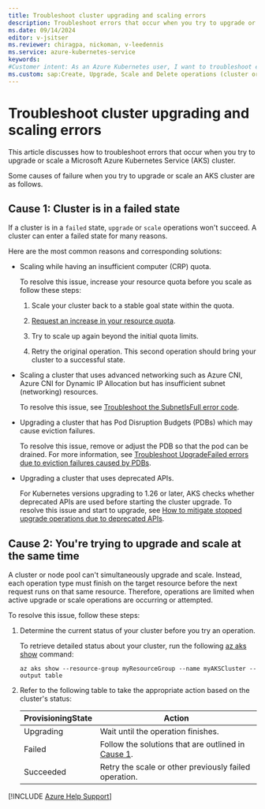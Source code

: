 ```yaml
---
title: Troubleshoot cluster upgrading and scaling errors
description: Troubleshoot errors that occur when you try to upgrade or scale an Azure Kubernetes Service (AKS) cluster.
ms.date: 09/14/2024
editor: v-jsitser
ms.reviewer: chiragpa, nickoman, v-leedennis
ms.service: azure-kubernetes-service
keywords:
#Customer intent: As an Azure Kubernetes user, I want to troubleshoot errors so that I can successfully upgrade or scale an Azure Kubernetes Service (AKS) cluster.
ms.custom: sap:Create, Upgrade, Scale and Delete operations (cluster or nodepool)
---
```

# Troubleshoot cluster upgrading and scaling errors

This article discusses how to troubleshoot errors that occur when you try to upgrade or scale a Microsoft Azure Kubernetes Service (AKS) cluster.

Some causes of failure when you try to upgrade or scale an AKS cluster are as follows.

## Cause 1: Cluster is in a failed state

If a cluster is in a `failed` state, `upgrade` or `scale` operations won't succeed. A cluster can enter a failed state for many reasons.

Here are the most common reasons and corresponding solutions:

- Scaling while having an insufficient computer (CRP) quota.

    To resolve this issue, increase your resource quota before you scale as follow these steps:

    1. Scale your cluster back to a stable goal state within the quota.

    2. [Request an increase in your resource quota](/azure/azure-resource-manager/troubleshooting/error-resource-quota#solution).

    3. Try to scale up again beyond the initial quota limits.

    4. Retry the original operation. This second operation should bring your cluster to a successful state.

- Scaling a cluster that uses advanced networking such as Azure CNI, Azure CNI for Dynamic IP Allocation but has insufficient subnet (networking) resources.

    To resolve this issue, see [Troubleshoot the SubnetIsFull error code](error-code-subnetisfull.md).

- Upgrading a cluster that has Pod Disruption Budgets (PDBs) which may cause eviction failures.

    To resolve this issue, remove or adjust the PDB so that the pod can be drained. For more information, see [Troubleshoot UpgradeFailed errors due to eviction failures caused by PDBs](error-code-poddrainfailure.md).

- Upgrading a cluster that uses deprecated APIs.

    For Kubernetes versions upgrading to 1.26 or later, AKS checks whether deprecated APIs are used before starting the cluster upgrade. To resolve this issue and start to upgrade, see [How to mitigate stopped upgrade operations due to deprecated APIs](/azure/aks/stop-cluster-upgrade-api-breaking-changes#mitigate-stopped-upgrade-operations).

## Cause 2: You're trying to upgrade and scale at the same time

A cluster or node pool can't simultaneously upgrade and scale. Instead, each operation type must finish on the target resource before the next request runs on that same resource. Therefore, operations are limited when active upgrade or scale operations are occurring or attempted.

To resolve this issue, follow these steps:

1. Determine the current status of your cluster before you try an operation. 

    To retrieve detailed status about your cluster, run the following [az aks show](/cli/azure/aks#az-aks-show) command:

    ```azurecli
    az aks show --resource-group myResourceGroup --name myAKSCluster --output table
    ```

2. Refer to the following table to take the appropriate action based on the cluster's status:

    | ProvisioningState                | Action                                                                                  |
    |-------------------------------|-----------------------------------------------------------------------------------------|
    | Upgrading | Wait until the operation finishes.                                                      |
    | Failed        | Follow the solutions that are outlined in [Cause 1](#cause-1-cluster-is-in-a-failed-state). |
    | Succeeded     | Retry the scale or other previously failed operation.                                   |

[!INCLUDE [Azure Help Support](../../../includes/azure-help-support.md)]
